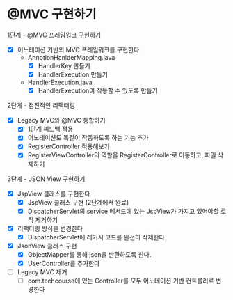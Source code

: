 # @MVC 구현하기

1단계 - @MVC 프레임워크 구현하기
- [x] 어노테이션 기반의 MVC 프레임워크를 구현한다
  - AnnotionHanlderMapping.java
    - [x] HandlerKey 만들기
    - [x] HandlerExecution 만들기
  - HandlerExecution.java
    - [x] HandlerExecution이 작동할 수 있도록 만들기

2단계 - 점진적인 리팩터링
- [x] Legacy MVC와 @MVC 통합하기
  - [x] 1단계 피드백 적용
  - [x] 어노테이션도 똑같이 작동하도록 하는 기능 추가
  - [x] RegisterController 적용해보기
  - [x] RegisterViewController의 역할을 RegisterController로 이동하고, 파일 삭제하기

3단계 - JSON View 구현하기
- [x] JspView 클래스를 구현한다
  - [x] JspView 클래스 구현 (2단계에서 완료)
  - [x] DispatcherServlet의 service 메서드에 있는 JspView가 가지고 있어야할 로직 제거하기
- [x] 리팩터링 방식을 변경한다
  - [x] DispatcherServlet에 레거시 코드를 완전히 삭제한다
- [x] JsonView 클래스 구현
  - [x] ObjectMapper를 통해 json을 반환하도록 한다.
  - [x] UserController를 추가한다
- [ ] Legacy MVC 제거
  - [ ] com.techcourse에 있는 Controller를 모두 어노테이션 기반 컨트롤러로 변경한다
